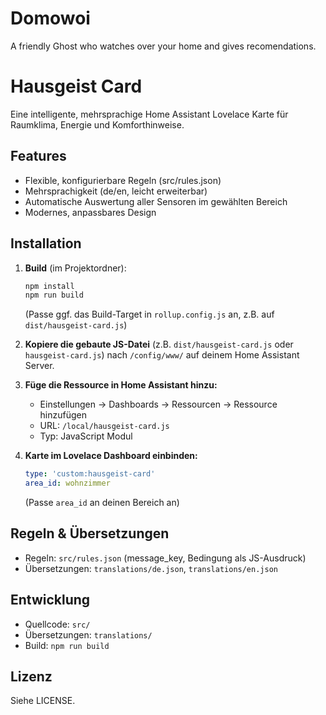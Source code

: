 # Domowoi
A friendly Ghost who watches over your home and gives recomendations.

# Hausgeist Card

Eine intelligente, mehrsprachige Home Assistant Lovelace Karte für Raumklima, Energie und Komforthinweise.

## Features
- Flexible, konfigurierbare Regeln (src/rules.json)
- Mehrsprachigkeit (de/en, leicht erweiterbar)
- Automatische Auswertung aller Sensoren im gewählten Bereich
- Modernes, anpassbares Design

## Installation
1. **Build** (im Projektordner):
   ```bash
   npm install
   npm run build
   ```
   (Passe ggf. das Build-Target in `rollup.config.js` an, z.B. auf `dist/hausgeist-card.js`)

2. **Kopiere die gebaute JS-Datei** (z.B. `dist/hausgeist-card.js` oder `hausgeist-card.js`) nach `/config/www/` auf deinem Home Assistant Server.

3. **Füge die Ressource in Home Assistant hinzu:**
   - Einstellungen → Dashboards → Ressourcen → Ressource hinzufügen
   - URL: `/local/hausgeist-card.js`
   - Typ: JavaScript Modul

4. **Karte im Lovelace Dashboard einbinden:**
   ```yaml
   type: 'custom:hausgeist-card'
   area_id: wohnzimmer
   ```
   (Passe `area_id` an deinen Bereich an)

## Regeln & Übersetzungen
- Regeln: `src/rules.json` (message_key, Bedingung als JS-Ausdruck)
- Übersetzungen: `translations/de.json`, `translations/en.json`

## Entwicklung
- Quellcode: `src/`
- Übersetzungen: `translations/`
- Build: `npm run build`

## Lizenz
Siehe LICENSE.
